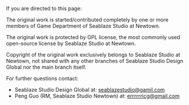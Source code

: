 If you are directed to this page:

The original work is started/contributed completely by one or more members of Game Department of Seablaze Studio at Newtown.

The original work is protected by GPL license, the most commonly used open-source license by Seablaze Studio at Newtown.

Copyright of the original work exclusively belongs to Seablaze Studio at Newtown, not shared with any other branches of Seablaze Studio Design Global nor the main branch itself.

For further questions contact:
- Seablaze Studio Design Global at: seablazestudio@gamil.com
- Peng Guo (RM, Seablaze Studio Newtown) at: errrrrricg@gmail.com
